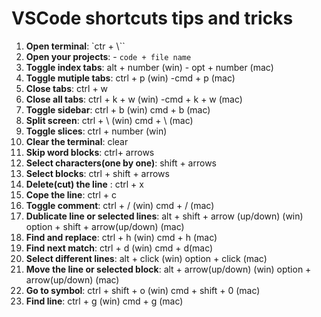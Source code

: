 # VSCode shortcuts tips and tricks

1. **Open terminal**: `ctr + \\``
2. **Open your projects**: - `code + file name`
3. **Toggle index tabs**: alt + number (win)
                  - opt + number (mac)
4. **Toggle mutiple tabs**: ctrl + p (win)
                    -cmd + p (mac)
5. **Close tabs**: ctrl + w
6. **Close all tabs**:  ctrl + k + w (win)
                 -cmd + k + w (mac)
7. **Toggle sidebar**: ctrl + b (win)
                cmd + b (mac)
8. **Split screen**: ctrl + \ (win)
              cmd + \ (mac)
9. **Toggle slices**: ctrl + number (win)
10. **Clear the terminal**: clear
11. **Skip word blocks**: ctrl+ arrows
12. **Select characters(one by one)**: shift + arrows
13. **Select blocks**: ctrl + shift + arrows
14. **Delete(cut) the line** : ctrl + x
15. **Cope the line**: ctrl + c
16. **Toggle comment**: ctrl + / (win)
               cmd + / (mac)
17. **Dublicate line or selected lines**: alt + shift + arrow (up/down) (win)
                                  option + shift + arrow(up/down) (mac)
18. **Find and replace**: ctrl + h (win)
                  cmd + h (mac)
19. **Find next match**: ctrl + d (win)
                 cmd + d(mac)
20. **Select different lines**: alt + click (win)
                        option + click (mac)
21. **Move the line or selected block**: alt + arrow(up/down) (win)
                                 option + arrow(up/down) (mac)
22. **Go to symbol**: ctrl + shift + o (win)
              cmd + shift + 0 (mac)
23. **Find line**: ctrl + g (win)
           cmd + g (mac)
           
                                  
            
                            
         

